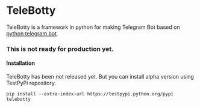 # TeleBotty
TeleBotty is a framework in python for making Telegram Bot based on [python telegram bot](https://github.com/python-telegram-bot/python-telegram-bot).

### This is not ready for production yet.
 
#### Installation
TeleBotty has been not released yet. But you can install alpha version using TestPyPi repository.
```
pip install --extra-index-url https://testpypi.python.org/pypi telebotty
```